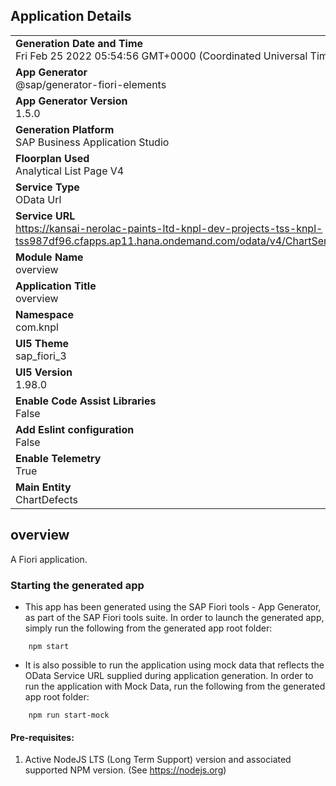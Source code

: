 ## Application Details
|               |
| ------------- |
|**Generation Date and Time**<br>Fri Feb 25 2022 05:54:56 GMT+0000 (Coordinated Universal Time)|
|**App Generator**<br>@sap/generator-fiori-elements|
|**App Generator Version**<br>1.5.0|
|**Generation Platform**<br>SAP Business Application Studio|
|**Floorplan Used**<br>Analytical List Page V4|
|**Service Type**<br>OData Url|
|**Service URL**<br>https://kansai-nerolac-paints-ltd-knpl-dev-projects-tss-knpl-tss987df96.cfapps.ap11.hana.ondemand.com/odata/v4/ChartService/
|**Module Name**<br>overview|
|**Application Title**<br>overview|
|**Namespace**<br>com.knpl|
|**UI5 Theme**<br>sap_fiori_3|
|**UI5 Version**<br>1.98.0|
|**Enable Code Assist Libraries**<br>False|
|**Add Eslint configuration**<br>False|
|**Enable Telemetry**<br>True|
|**Main Entity**<br>ChartDefects|

## overview

A Fiori application.

### Starting the generated app

-   This app has been generated using the SAP Fiori tools - App Generator, as part of the SAP Fiori tools suite.  In order to launch the generated app, simply run the following from the generated app root folder:

```
    npm start
```

- It is also possible to run the application using mock data that reflects the OData Service URL supplied during application generation.  In order to run the application with Mock Data, run the following from the generated app root folder:

```
    npm run start-mock
```

#### Pre-requisites:

1. Active NodeJS LTS (Long Term Support) version and associated supported NPM version.  (See https://nodejs.org)


